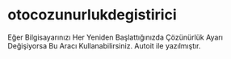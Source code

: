 # otocozunurlukdegistirici
Eğer Bilgisayarınızı Her Yeniden Başlattığınızda Çözünürlük Ayarı Değişiyorsa Bu Aracı Kullanabilirsiniz.
Autoit ile yazılmıştır.
